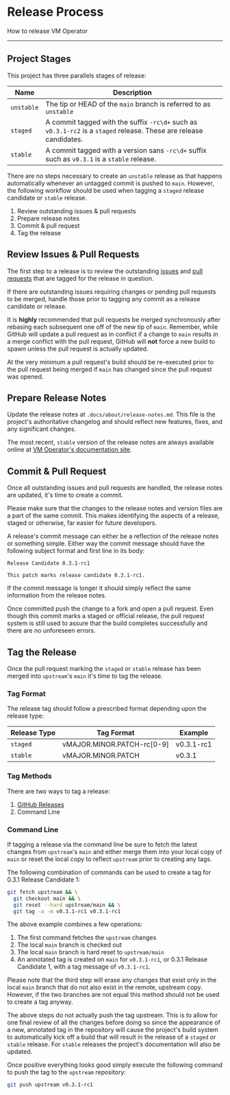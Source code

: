 # Release Process

How to release VM Operator

---

## Project Stages

This project has three parallels stages of release:

Name | Description
-----|------------
`unstable` | The tip or HEAD of the `main` branch is referred to as `unstable`
`staged` | A commit tagged with the suffix `-rc\d+` such as `v0.3.1-rc2` is a `staged` release. These are release candidates.
`stable` | A commit tagged with a version sans `-rc\d+` suffix such as `v0.3.1` is a `stable` release.

There are no steps necessary to create an `unstable` release as that happens automatically whenever an untagged commit is pushed to `main`. However, the following workflow should be used when tagging a `staged` release candidate or `stable` release.

1. Review outstanding issues & pull requests
1. Prepare release notes
1. Commit & pull request
1. Tag the release

## Review Issues & Pull Requests

The first step to a release is to review the outstanding [issues](https://github.com/vmware-tanzu/vm-operator/issues) and [pull requests](https://github.com/vmware-tanzu/vm-operator/pulls) that are tagged for the release in question.

If there are outstanding issues requiring changes or pending pull requests to be merged, handle those prior to tagging any commit as a release candidate or release.

It is __highly__ recommended that pull requests be merged synchronously after rebasing each subsequent one off of the new tip of `main`. Remember, while GitHub will update a pull request as in conflict if a change to `main` results in a merge conflict with the pull request, GitHub will __not__ force a new build to spawn unless the pull request is actually updated.

At the very minimum a pull request's build should be re-executed prior to the pull request being merged if `main` has changed since the pull request was opened.

## Prepare Release Notes

Update the release notes at `.docs/about/release-notes.md`. This file is the project's authoritative changelog and should reflect new features, fixes, and any significant changes.

The most recent, `stable` version of the release notes are always available online at [VM Operator's documentation site](http://vm-operator.rtfd.org/en/stable/about/release-notes/).

## Commit & Pull Request

Once all outstanding issues and pull requests are handled, the release notes are updated, it's time to create a commit.

Please make sure that the changes to the release notes and version files are a part of the same commit. This makes identifying the aspects of a release, staged or otherwise, far easier for future developers.

A release's commit message can either be a reflection of the release notes or something simple. Either way the commit message should have the following subject format and first line in its body:

```text
Release Candidate 0.3.1-rc1

This patch marks release candidate 0.3.1-rc1.
```

If the commit message is longer it should simply reflect the same information from the release notes.

Once committed push the change to a fork and open a pull request. Even though this commit marks a staged or official release, the pull request system is still used to assure that the build completes successfully and there are no unforeseen errors.

## Tag the Release

Once the pull request marking the `staged` or `stable` release has been merged into `upstream`'s `main` it's time to tag the release.

### Tag Format

The release tag should follow a prescribed format depending upon the release type:

Release Type | Tag Format | Example
--------|---------|---------
`staged`  | vMAJOR.MINOR.PATCH-rc[0-9] | v0.3.1-rc1
`stable`  | vMAJOR.MINOR.PATCH | v0.3.1

### Tag Methods

There are two ways to tag a release:

1. [GitHub Releases](https://github.com/vmware-tanzu/vm-operator/releases/new)
1. Command Line

### Command Line

If tagging a release via the command line be sure to fetch the latest changes from `upstream`'s `main` and either merge them into your local copy of `main` or reset the local copy to reflect `upstream` prior to creating any tags.

The following combination of commands can be used to create a tag for 0.3.1 Release Candidate 1:

```sh
git fetch upstream && \
  git checkout main && \
  git reset --hard upstream/main && \
  git tag -a -m v0.3.1-rc1 v0.3.1-rc1
```

The above example combines a few operations:

1. The first command fetches the `upstream` changes
1. The local `main` branch is checked out
1. The local `main` branch is hard reset to `upstream/main`
1. An annotated tag is created on `main` for `v0.3.1-rc1`, or 0.3.1 Release Candidate 1, with a tag message of `v0.3.1-rc1`.

Please note that the third step will erase any changes that exist only in the local `main` branch that do not also exist in the remote, upstream copy. However, if the two branches are not equal this method should not be used to create a tag anyway.

The above steps do not actually push the tag upstream. This is to allow for one final review of all the changes before doing so since the appearance of a new, annotated tag in the repository will cause the project's build system to automatically kick off a build that will result in the release of a `staged` or `stable` release. For `stable` releases the project's documentation will also be updated.

Once positive everything looks good simply execute the following command to push the tag to the `upstream` repository:

```sh
git push upstream v0.3.1-rc1
```
